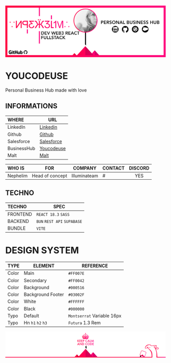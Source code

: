 ![Cover](https://github.com/nephcode/youcodeuse/blob/main/.github/images/githubReadmeHeader.png)

<!-- ∵ ƸӜƷ ∴∵ ƸӜƷ ∴∵ ƸӜƷ ∴∵ ƸӜƷ ∴∵ ƸӜƷ ∴∵ ƸӜƷ ∴∵ ƸӜƷ ∴∵ ƸӜƷ ∴∵ ƸӜƷ ∴∵ ƸӜƷ ∴∵ ƸӜƷ ∴∵ ƸӜƷ ∴ -->

# YOUCODEUSE

Personal Business Hub made with love

## INFORMATIONS

| WHERE       | URL                                                           |
| :---------- | ------------------------------------------------------------- |
| LinkedIn    | [Linkedin](https://www.linkedin.com/in/nephelim)              |
| Github      | [Github](https://www.github.com/nephcode)                     |
| Salesforce  | [Salesforce](https://www.salesforce.com/trailblazer/nephelim) |
| BusinessHub | [Youcodeuse](https://youcodeuse.com)                          |
| Malt        | [Malt](https://www.malt.fr/profile/nephelim)                  |

| WHO IS   | FOR             |   COMPANY    | CONTACT | DISCORD |
| :------- | --------------- | :----------: | ------- | :-----: |
| Nephelim | Head of concept | Illuminateam | #       |   YES   |

## TECHNO

| TECHNO   | SPEC                        |
| :------- | --------------------------- |
| FRONTEND | `REACT 18.3` `SASS`         |
| BACKEND  | `BUN` `REST API` `SUPABASE` |
| BUNDLE   | `VITE`                      |

# DESIGN SYSTEM

| TYPE  | ELEMENT           | REFERENCE                  |
| ----- | ----------------- | -------------------------- |
| Color | Main              | `#FF007E`                  |
| Color | Secondary         | `#FF0042`                  |
| Color | Background        | `#000516`                  |
| Color | Background Footer | `#03002F`                  |
| Color | White             | `#FFFFFF`                  |
| Color | Black             | `#000000`                  |
| Typo  | Default           | `Montserrat` Variable 16px |
| Typo  | Hn `h1` `h2` `h3` | `Futura` 1.3 Rem           |

![Cover](https://github.com/nephcode/youcodeuse/blob/main/.github/images/githubReadmeFooter.png)

